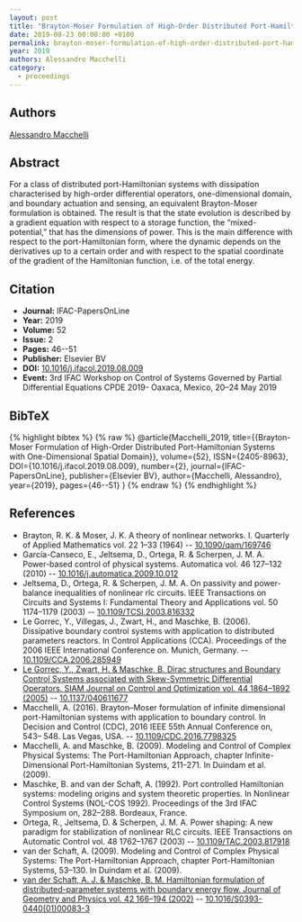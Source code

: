 ```yaml
---
layout: post
title: "Brayton-Moser Formulation of High-Order Distributed Port-Hamiltonian Systems with One-Dimensional Spatial Domain"
date: 2019-08-23 00:00:00 +0100
permalink: brayton-moser-formulation-of-high-order-distributed-port-hamiltonian-systems-with-one-dimensional-spatial-domain
year: 2019
authors: Alessandro Macchelli
category:
  - proceedings
---
```

 
## Authors
[Alessandro Macchelli](authors/alessandro_macchelli)
 
## Abstract
For a class of distributed port-Hamiltonian systems with dissipation characterised by high-order differential operators, one-dimensional domain, and boundary actuation and sensing, an equivalent Brayton-Moser formulation is obtained. The result is that the state evolution is described by a gradient equation with respect to a storage function, the “mixed-potential,” that has the dimensions of power. This is the main difference with respect to the port-Hamiltonian form, where the dynamic depends on the derivatives up to a certain order and with respect to the spatial coordinate of the gradient of the Hamiltonian function, i.e. of the total energy.
 
## Citation
- **Journal:** IFAC-PapersOnLine
- **Year:** 2019
- **Volume:** 52
- **Issue:** 2
- **Pages:** 46--51
- **Publisher:** Elsevier BV
- **DOI:** [10.1016/j.ifacol.2019.08.009](https://doi.org/10.1016/j.ifacol.2019.08.009)
- **Event:** 3rd IFAC Workshop on Control of Systems Governed by Partial Differential Equations CPDE 2019- Oaxaca, Mexico, 20–24 May 2019
 
## BibTeX
{% highlight bibtex %}
{% raw %}
@article{Macchelli_2019,
  title={{Brayton-Moser Formulation of High-Order Distributed Port-Hamiltonian Systems with One-Dimensional Spatial Domain}},
  volume={52},
  ISSN={2405-8963},
  DOI={10.1016/j.ifacol.2019.08.009},
  number={2},
  journal={IFAC-PapersOnLine},
  publisher={Elsevier BV},
  author={Macchelli, Alessandro},
  year={2019},
  pages={46--51}
}
{% endraw %}
{% endhighlight %}
 
## References
- Brayton, R. K. & Moser, J. K. A theory of nonlinear networks. I. Quarterly of Applied Mathematics vol. 22 1–33 (1964) -- [10.1090/qam/169746](https://doi.org/10.1090/qam/169746)
- García-Canseco, E., Jeltsema, D., Ortega, R. & Scherpen, J. M. A. Power-based control of physical systems. Automatica vol. 46 127–132 (2010) -- [10.1016/j.automatica.2009.10.012](https://doi.org/10.1016/j.automatica.2009.10.012)
- Jeltsema, D., Ortega, R. & Scherpen, J. M. A. On passivity and power-balance inequalities of nonlinear rlc circuits. IEEE Transactions on Circuits and Systems I: Fundamental Theory and Applications vol. 50 1174–1179 (2003) -- [10.1109/TCSI.2003.816332](https://doi.org/10.1109/TCSI.2003.816332)
- Le Gorrec, Y., Villegas, J., Zwart, H., and Maschke, B. (2006). Dissipative boundary control systems with application to distributed parameters reactors. In Control Applications (CCA). Proceedings of the 2006 IEEE International Conference on. Munich, Germany. -- [10.1109/CCA.2006.285949](https://doi.org/10.1109/CCA.2006.285949)
- [Le Gorrec, Y., Zwart, H. & Maschke, B. Dirac structures and Boundary Control Systems associated with Skew-Symmetric Differential Operators. SIAM Journal on Control and Optimization vol. 44 1864–1892 (2005)](dirac-structures-and-boundary-control-systems-associated-with-skew-symmetric-differential-operators) -- [10.1137/040611677](https://doi.org/10.1137/040611677)
- Macchelli, A. (2016). Brayton–Moser formulation of infinite dimensional port-Hamiltonian systems with application to boundary control. In Decision and Control (CDC), 2016 IEEE 55th Annual Conference on, 543– 548. Las Vegas, USA. -- [10.1109/CDC.2016.7798325](https://doi.org/10.1109/CDC.2016.7798325)
- Macchelli, A. and Maschke, B. (2009). Modeling and Control of Complex Physical Systems: The Port-Hamiltonian Approach, chapter Infinite-Dimensional Port-Hamiltonian Systems, 211–271. In Duindam et al. (2009).
- Maschke, B. and van der Schaft, A. (1992). Port controlled Hamiltonian systems: modeling origins and system theoretic properties. In Nonlinear Control Systems (NOL-COS 1992). Proceedings of the 3rd IFAC Symposium on, 282–288. Bordeaux, France.
- Ortega, R., Jeltsema, D. & Scherpen, J. M. A. Power shaping: A new paradigm for stabilization of nonlinear RLC circuits. IEEE Transactions on Automatic Control vol. 48 1762–1767 (2003) -- [10.1109/TAC.2003.817918](https://doi.org/10.1109/TAC.2003.817918)
- van der Schaft, A. (2009). Modeling and Control of Complex Physical Systems: The Port-Hamiltonian Approach, chapter Port-Hamiltonian Systems, 53–130. In Duindam et al. (2009).
- [van der Schaft, A. J. & Maschke, B. M. Hamiltonian formulation of distributed-parameter systems with boundary energy flow. Journal of Geometry and Physics vol. 42 166–194 (2002)](hamiltonian-formulation-of-distributed-parameter-systems-with-boundary-energy-flow) -- [10.1016/S0393-0440(01)00083-3](https://doi.org/10.1016/S0393-0440(01)00083-3)

